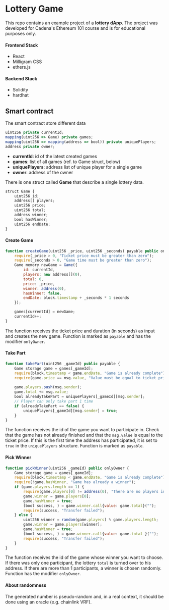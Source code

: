 # Lottery Game
This repo contains an example project of a **lottery dApp**. The project was developed for Cadena's Ethereum 101 course and is for educational purposes only.

#### Frontend Stack
- React
- Milligram CSS
- ethers.js
#### Backend Stack
- Solidity
- hardhat



## Smart contract
The smart contract store different data
```js
uint256 private currentId;
mapping(uint256 => Game) private games;
mapping(uint256 => mapping(address => bool)) private uniquePlayers;
address private owner;
```

- **currentId**: id of the latest created games
- **games**: list of all games (ref. to Game struct, below)
- **uniquePlayers**: address list of unique player for a single game
- **owner**: address of the owner

There is one struct called **Game** that describe a single lottery data.
```js
struct Game {
    uint256 id;
    address[] players;
    uint256 price;
    uint256 total;
    address winner;
    bool hasWinner;
    uint256 endDate;
}
```

#### Create Game
```js
function createGame(uint256 _price, uint256 _seconds) payable public onlyOwner {
    require(_price > 0, "Ticket price must be greater than zero");
    require(_seconds > 0, "Game time must be greater than zero");
    Game memory newGame = Game({
        id: currentId,
        players: new address[](0),
        total: 0,
        price: _price,
        winner: address(0),
        hasWinner: false,
        endDate: block.timestamp + _seconds * 1 seconds
    });

    games[currentId] = newGame;
    currentId++;
}
```

The function receives the ticket price and duration (in seconds) as input and creates the new game. Function is marked as `payable` and has the modifier `onlyOwner`.

#### Take Part
```js
function takePart(uint256 _gameId) public payable {
    Game storage game = games[_gameId];
    require(block.timestamp < game.endDate, "Game is already complete");
    require(game.price == msg.value, "Value must be equal to ticket price");
    
    game.players.push(msg.sender);
    game.total += msg.value;
    bool alreadyTakePart = uniquePlayers[_gameId][msg.sender];
    // Player can only take part 1 time
    if (alreadyTakePart == false) {
        uniquePlayers[_gameId][msg.sender] = true;
    }
}
```

The function receives the id of the game you want to participate in. Check that the game has not already finished and that the `msg.value` is equal to the ticket price. If this is the first time the address has participated, it is set to `true` in the `uniquePlayers` structure. Function is marked as `payable`.

#### Pick Winner
```js
function pickWinner(uint256 _gameId) public onlyOwner {
    Game storage game = games[_gameId];
    require(block.timestamp < game.endDate, "Game is already complete");
    require(!game.hasWinner, "Game has already a winner");
    if (game.players.length == 1) {
        require(game.players[0] != address(0), "There are no players in this game");
        game.winner = game.players[0];
        game.hasWinner = true;
        (bool success, ) = game.winner.call{value: game.total}("");
        require(success, "Transfer failed");
    } else {
        uint256 winner = random(game.players) % game.players.length;
        game.winner = game.players[winner];
        game.hasWinner = true;
        (bool success, ) = game.winner.call{value: game.total }("");
        require(success, "Transfer failed");
    }
}
```

The function receives the id of the game whose winner you want to choose. If there was only one participant, the lottery `total` is turned over to his address. If there are more than 1 participants, a winner is chosen randomly. Function has the modifier `onlyOwner`.
#### About randomness
The generated number is pseudo-random and, in a real context, it should be done using an oracle (e.g. chainlink VRF).
